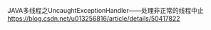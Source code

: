 
JAVA多线程之UncaughtExceptionHandler——处理非正常的线程中止
https://blog.csdn.net/u013256816/article/details/50417822

